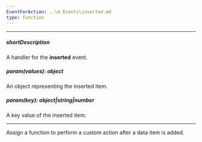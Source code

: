 ```yaml
---
EventForAction: ..\4 Events\inserted.md
type: function
---
```

---
##### shortDescription
A handler for the **inserted** event.

##### param(values): object
An object representing the inserted item.

##### param(key): object|string|number
A key value of the inserted item.

---
Assign a function to perform a custom action after a data item is added.